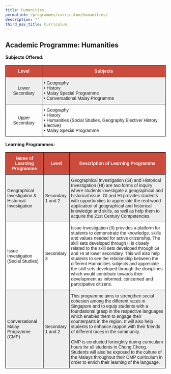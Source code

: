```yaml
---
title: Humanities
permalink: /programmes/curriculum/humanities/
description: ""
third_nav_title: Curriculum
---
```

Academic Programme: Humanities
------------------------------

**Subjects Offered:**

<style type="text/css">
.tg  {border-collapse:collapse;border-spacing:0;}
.tg td{border-color:black;border-style:solid;border-width:1px;font-family:Arial, sans-serif;font-size:14px;
  overflow:hidden;padding:10px 5px;word-break:normal;}
.tg th{border-color:black;border-style:solid;border-width:1px;font-family:Arial, sans-serif;font-size:14px;
  font-weight:normal;overflow:hidden;padding:10px 5px;word-break:normal;}
.tg .tg-43yd{background-color:#CB4B3D;color:#FFF;font-weight:bold;text-align:center;vertical-align:middle}
.tg .tg-mgsp{background-color:#EEE;text-align:center;vertical-align:middle}
.tg .tg-r5gp{background-color:#EEE;text-align:left;vertical-align:top}
.tg .tg-nrix{text-align:center;vertical-align:middle}
.tg .tg-0lax{text-align:left;vertical-align:top}
</style>
<table class="tg">
<thead>
  <tr>
    <th class="tg-43yd"><span style="color:#FFF;background-color:#CB4B3D">Level</span></th>
    <th class="tg-43yd"><span style="color:#FFF;background-color:#CB4B3D">Subjects</span></th>
  </tr>
</thead>
<tbody>
  <tr>
    <td class="tg-mgsp">Lower Secondary</td>
    <td class="tg-r5gp"><span style="font-weight:400;font-style:normal">• </span>Geography<br><span style="font-weight:400;font-style:normal">• </span>History<br><span style="font-weight:400;font-style:normal">• </span>Malay Special Programme<br><span style="font-weight:400;font-style:normal">• </span>Conversational Malay Programme</td>
  </tr>
  <tr>
    <td class="tg-nrix">Upper Secondary</td>
    <td class="tg-0lax"><span style="font-weight:400;font-style:normal">• </span>Geography<br><span style="font-weight:400;font-style:normal">• </span>History<br><span style="font-weight:400;font-style:normal">• </span>Humanities (Social Studies, Geography Elective/ History Elective)<br><span style="font-weight:400;font-style:normal">• </span>Malay Special Programme</td>
  </tr>
</tbody>
</table>

**Learning Programmes:**

<style type="text/css">
.tg  {border-collapse:collapse;border-spacing:0;}
.tg td{border-color:black;border-style:solid;border-width:1px;font-family:Arial, sans-serif;font-size:14px;
  overflow:hidden;padding:10px 5px;word-break:normal;}
.tg th{border-color:black;border-style:solid;border-width:1px;font-family:Arial, sans-serif;font-size:14px;
  font-weight:normal;overflow:hidden;padding:10px 5px;word-break:normal;}
.tg .tg-cly1{text-align:left;vertical-align:middle}
.tg .tg-5xw7{background-color:#EEE;color:#1E1E1E;text-align:left;vertical-align:top}
.tg .tg-43yd{background-color:#CB4B3D;color:#FFF;font-weight:bold;text-align:center;vertical-align:middle}
.tg .tg-u1cn{background-color:#EEE;text-align:left;vertical-align:middle}
.tg .tg-ic9l{color:#1E1E1E;text-align:left;vertical-align:top}
</style>
<table class="tg">
<thead>
  <tr>
    <th class="tg-43yd"><span style="color:#FFF;background-color:#CB4B3D">Name of Learning Programme</span></th>
    <th class="tg-43yd"><span style="color:#FFF;background-color:#CB4B3D">Level</span></th>
    <th class="tg-43yd"><span style="color:#FFF;background-color:#CB4B3D">Description of Learning Programme</span></th>
  </tr>
</thead>
<tbody>
  <tr>
    <td class="tg-u1cn">Geographical Investigation &amp; Historical Investigation</td>
    <td class="tg-u1cn">Secondary 1 and 2</td>
    <td class="tg-5xw7"><span style="font-weight:400;color:#1E1E1E">Geographical Investigation (GI) and Historical Investigation (HI) are two forms of inquiry where students investigate a geographical and historical issue. GI and HI provides students with opportunities to appreciate the real-world application of geographical and historical knowledge and skills, as well as help them to acquire the 21st Century Competencies.</span></td>
  </tr>
  <tr>
    <td class="tg-cly1">Issue Investigation (Social Studies)</td>
    <td class="tg-cly1"> Secondary 3</td>
    <td class="tg-ic9l"><span style="font-weight:400;color:#1E1E1E">Issue Investigation (II) provides a platform for students to demonstrate the knowledge, skills and values needed for active citizenship. The skill sets developed through II is closely related to the skill sets developed through GI and HI at lower secondary. This will also help students to see the relationship between the different Humanities subjects and appreciate the skill sets developed through the disciplines which would contribute towards their development as informed, concerned and participative citizens.</span></td>
  </tr>
  <tr>
    <td class="tg-u1cn">Conversational Malay Programme (CMP)</td>
    <td class="tg-u1cn">Secondary 1 and 2</td>
    <td class="tg-5xw7"><span style="font-weight:400;color:#1E1E1E">This programme aims to strengthen social cohesion among the different races in Singapore and to equip students with a foundational grasp in the respective languages which enables them to engage their counterparts in the region. It will also help students to enhance rapport with their friends of different races in the community.</span><br><br><span style="font-weight:400;color:#1E1E1E">CMP is conducted fortnightly during curriculum hours for all students in Chung Cheng. Students will also be exposed to the culture of the Malays throughout their CMP curriculum in order to enrich their learning of the language.</span></td>
  </tr>
</tbody>
</table>